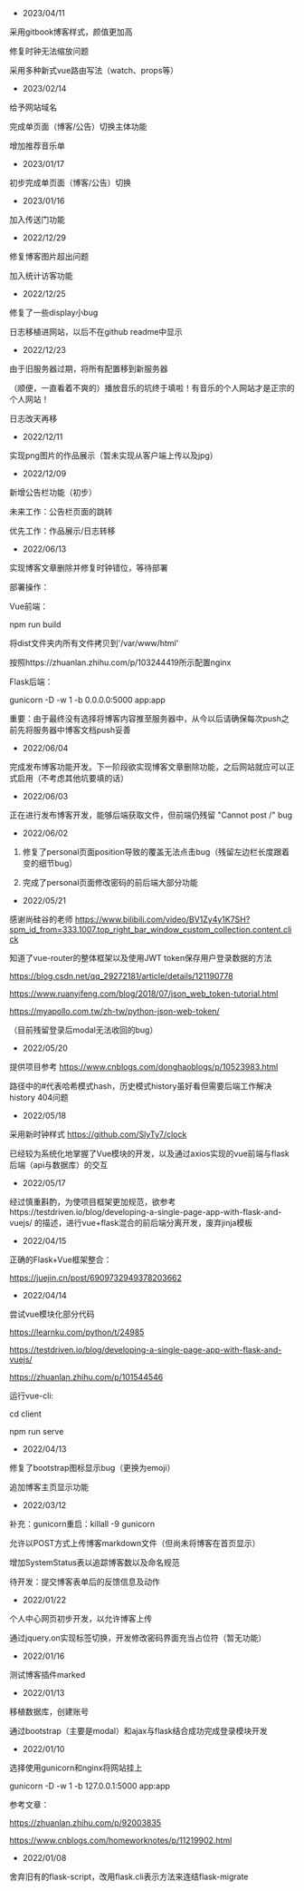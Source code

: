 + 2023/04/11

采用gitbook博客样式，颜值更加高

修复时钟无法缩放问题

采用多种新式vue路由写法（watch、props等）

+ 2023/02/14

给予网站域名

完成单页面（博客/公告）切换主体功能

增加推荐音乐单

+ 2023/01/17

初步完成单页面（博客/公告）切换

+ 2023/01/16

加入传送门功能

+ 2022/12/29

修复博客图片超出问题

加入统计访客功能

+ 2022/12/25

修复了一些display小bug

日志移植进网站，以后不在github readme中显示

+ 2022/12/23

由于旧服务器过期，将所有配置移到新服务器

（顺便，一直看着不爽的）播放音乐的坑终于填啦！有音乐的个人网站才是正宗的个人网站！

日志改天再移

+ 2022/12/11

实现png图片的作品展示（暂未实现从客户端上传以及jpg）

+ 2022/12/09

新增公告栏功能（初步）

未来工作：公告栏页面的跳转

优先工作：作品展示/日志转移

+ 2022/06/13

实现博客文章删除并修复时钟错位，等待部署

部署操作：

Vue前端：

npm run build

将dist文件夹内所有文件拷贝到'/var/www/html'

按照https://zhuanlan.zhihu.com/p/103244419所示配置nginx

Flask后端：

gunicorn -D -w 1 -b 0.0.0.0:5000 app:app

重要：由于最终没有选择将博客内容推至服务器中，从今以后请确保每次push之前先将服务器中博客文档push妥善

+ 2022/06/04

完成发布博客功能开发。下一阶段欲实现博客文章删除功能，之后网站就应可以正式启用（不考虑其他坑要填的话）

+ 2022/06/03

正在进行发布博客开发，能够后端获取文件，但前端仍残留 "Cannot post /" bug

+ 2022/06/02

1. 修复了personal页面position导致的覆盖无法点击bug（残留左边栏长度跟着变的细节bug）

2. 完成了personal页面修改密码的前后端大部分功能

+ 2022/05/21

感谢尚硅谷的老师 https://www.bilibili.com/video/BV1Zy4y1K7SH?spm_id_from=333.1007.top_right_bar_window_custom_collection.content.click

知道了vue-router的整体框架以及使用JWT token保存用户登录数据的方法

https://blog.csdn.net/qq_29272181/article/details/121190778

https://www.ruanyifeng.com/blog/2018/07/json_web_token-tutorial.html

https://myapollo.com.tw/zh-tw/python-json-web-token/

（目前残留登录后modal无法收回的bug）

+ 2022/05/20

提供项目参考 https://www.cnblogs.com/donghaoblogs/p/10523983.html

路径中的#代表哈希模式hash，历史模式history虽好看但需要后端工作解决history 404问题

+ 2022/05/18

采用新时钟样式 https://github.com/SlyTy7/clock

已经较为系统化地掌握了Vue模块的开发，以及通过axios实现的vue前端与flask后端（api与数据库）的交互

+ 2022/05/17

经过慎重斟酌，为使项目框架更加规范，欲参考https://testdriven.io/blog/developing-a-single-page-app-with-flask-and-vuejs/ 的描述，进行vue+flask混合的前后端分离开发，废弃jinja模板

+ 2022/04/15

正确的Flask+Vue框架整合：

https://juejin.cn/post/6909732949378203662

+ 2022/04/14

尝试vue模块化部分代码

https://learnku.com/python/t/24985

https://testdriven.io/blog/developing-a-single-page-app-with-flask-and-vuejs/

https://zhuanlan.zhihu.com/p/101544546

运行vue-cli:

cd client

npm run serve

+ 2022/04/13

修复了bootstrap图标显示bug（更换为emoji）

追加博客主页显示功能

+ 2022/03/12

补充：gunicorn重启：killall -9 gunicorn

允许以POST方式上传博客markdown文件（但尚未将博客在首页显示）

增加SystemStatus表以追踪博客数以及命名规范

待开发：提交博客表单后的反馈信息及动作

+ 2022/01/22

个人中心网页初步开发，以允许博客上传

通过jquery.on实现标签切换，开发修改密码界面充当占位符（暂无功能）

+ 2022/01/16

测试博客插件marked

+ 2022/01/13

移植数据库，创建账号

通过bootstrap（主要是modal）和ajax与flask结合成功完成登录模块开发

+ 2022/01/10

选择使用gunicorn和nginx将网站挂上

gunicorn -D -w 1 -b 127.0.0.1:5000 app:app

参考文章：

https://zhuanlan.zhihu.com/p/92003835

https://www.cnblogs.com/homeworknotes/p/11219902.html

+ 2022/01/08

舍弃旧有的flask-script，改用flask.cli表示方法来连结flask-migrate
